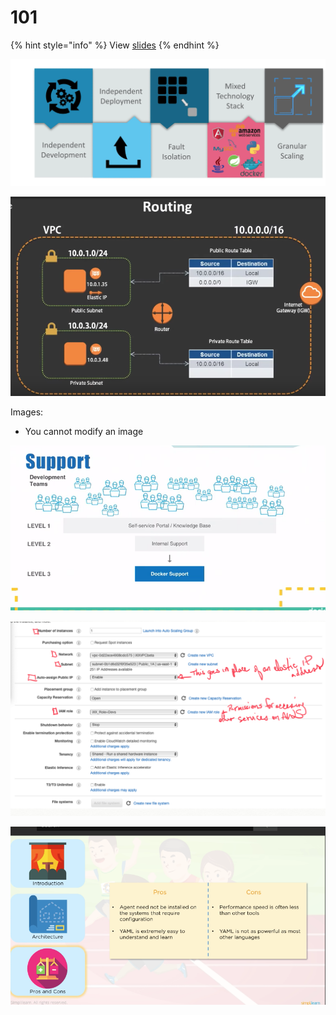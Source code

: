 # 101

{% hint style="info" %}
View [slides](https://docs.google.com/presentation/d/1YUsvxiRnC61zL5Q6d2kpZRWICyV544STeRxJP8u7aJY/edit?usp=sharing)
{% endhint %}

![](../../.gitbook/assets/image%20%2874%29.png)

![](../../.gitbook/assets/image%20%28100%29.png)

Images:

* You cannot modify an image

![](../../.gitbook/assets/image%20%2849%29.png)



![](../../.gitbook/assets/image%20%2868%29.png)

![](../../.gitbook/assets/image%20%2825%29.png)

